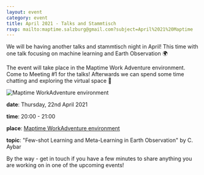 ```yaml
---
layout: event
category: event
title: April 2021 - Talks and Stammtisch
rsvp: mailto:maptime.salzburg@gmail.com?subject=April%2021%20Maptime
---
```


We will be having another talks and stammtisch night in April! This time with one talk focusing on machine learning and Earth Observation 🌍

The event will take place in the Maptime Work Adventure environment. Come to Meeting #1 for the talks! Afterwards we can spend some time chatting and exploring the virtual space 🍻

![Maptime WorkAdventure environment]({{site.baseurl}}/img/2020-02-14_workadventure.png)


**date**: Thursday, 22nd April 2021

**time**: 20:00 - 21:00

**place**: [Maptime WorkAdventure environment](https://play.workadventu.re/@/maptimesbg/maptimesbg/maptimesbg)

**topic**: "Few-shot Learning and Meta-Learning in Earth Observation" by C. Aybar


By the way - get in touch if you have a few minutes to share anything you are working on in one of the upcoming events!